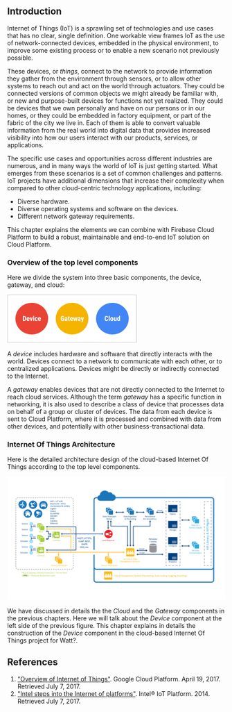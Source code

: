 ## Introduction

Internet of Things (IoT) is a sprawling set of technologies and use cases that has no clear, single definition. One workable view frames IoT as the use of network-connected devices, embedded in the physical environment, to improve some existing process or to enable a new scenario not previously possible.

These devices, or *things*, connect to the network to provide information they gather from the environment through sensors, or to allow other systems to reach out and act on the world through actuators. They could be connected versions of common objects we might already be familiar with, or new and purpose-built devices for functions not yet realized. They could be devices that we own personally and have on our persons or in our homes, or they could be embedded in factory equipment, or part of the fabric of the city we live in. Each of them is able to convert valuable information from the real world into digital data that provides increased visibility into how our users interact with our products, services, or applications.

The specific use cases and opportunities across different industries are numerous, and in many ways the world of IoT is just getting started. What emerges from these scenarios is a set of common challenges and patterns. IoT projects have additional dimensions that increase their complexity when compared to other cloud-centric technology applications, including:

- Diverse hardware.
- Diverse operating systems and software on the devices.
- Different network gateway requirements.

This chapter explains the elements we can combine with Firebase Cloud Platform to build a robust, maintainable and end-to-end IoT solution on Cloud Platform.

### Overview of the top level components

Here we divide the system into three basic components, the device, gateway, and cloud:

![Components of cloud-based IOT](img/IOTComponent.png)

A *device* includes hardware and software that directly interacts with the world. Devices connect to a network to communicate with each other, or to centralized applications. Devices might be directly or indirectly connected to the Internet.

A *gateway* enables devices that are not directly connected to the Internet to reach cloud services. Although the term *gateway* has a specific function in networking, it is also used to describe a class of device that processes data on behalf of a group or cluster of devices. The data from each device is sent to Cloud Platform, where it is processed and combined with data from other devices, and potentially with other business-transactional data.

### Internet Of Things Architecture

Here is the detailed architecture design of the cloud-based Internet Of Things according to the top level components.

![Internet Of Things Architecture](img/IOTArchitecture.jpg)

We have discussed in details the the *Cloud* and the *Gateway* components in the previous chapters. Here we will talk about the *Device* component at the left side of the previous figure. This chapter explains in details the construction of the *Device* component in the cloud-based Internet Of Things project for Watt?. 

## References

1. ["Overview of Internet of Things"](https://cloud.google.com/solutions/iot-overview). Google Cloud Platform. April 19, 2017. Retrieved July 7, 2017.
2. ["Intel steps into the Internet of platforms"](https://rickbouter.wordpress.com/2014/12/10/intel-steps-into-the-internet-of-platforms/). Intel® IoT Platform. 2014. Retrieved July 7, 2017.